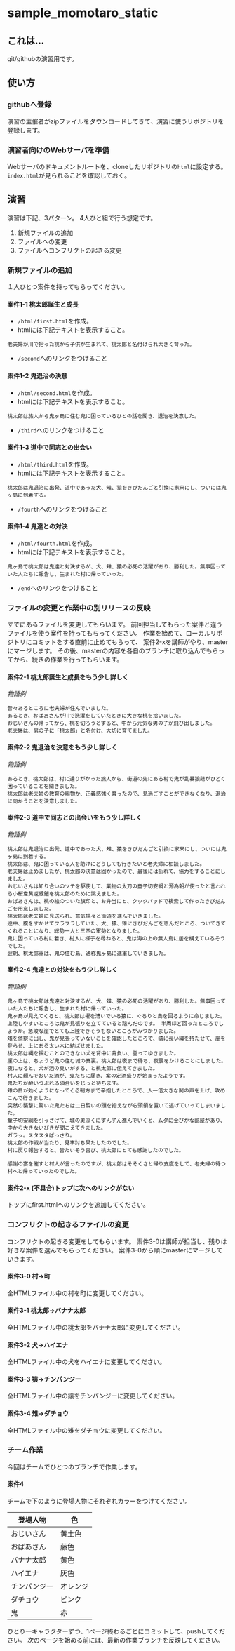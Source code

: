 # sample_momotaro_static

## これは…
git/githubの演習用です。

## 使い方
### githubへ登録
演習の主催者がzipファイルをダウンロードしてきて、演習に使うリポジトリを登録します。

### 演習者向けのWebサーバを準備
Webサーバのドキュメントルートを、cloneしたリポジトリの`html`に設定する。
`index.html`が見られることを確認しておく。

## 演習
演習は下記、3パターン。
4人ひと組で行う想定です。

1. 新規ファイルの追加
2. ファイルへの変更
3. ファイルへコンフリクトの起きる変更

### 新規ファイルの追加
１人ひとつ案件を持ってもらってください。

#### 案件1-1 桃太郎誕生と成長
* `/html/first.html`を作成。
* htmlには下記テキストを表示すること。
```
老夫婦が川で拾った桃から子供が生まれて、桃太郎と名付けられ大きく育った。
```
* `/second`へのリンクをつけること

#### 案件1-2 鬼退治の決意
* `/html/second.html`を作成。
* htmlには下記テキストを表示すること。
```
桃太郎は旅人から鬼ヶ島に住む鬼に困っているひとの話を聞き、退治を決意した。
```
* `/third`へのリンクをつけること

#### 案件1-3 道中で同志との出会い
* `/html/third.html`を作成。
* htmlには下記テキストを表示すること。
```
桃太郎は鬼退治に出発、道中であった犬、雉、猿をきびだんごと引換に家来にし、ついには鬼ヶ島に到着する。
```
* `/fourth`へのリンクをつけること

#### 案件1-4 鬼達との対決
* `/html/fourth.html`を作成。
* htmlには下記テキストを表示すること。
```
鬼ヶ島で桃太郎は鬼達と対決するが、犬、雉、猿の必死の活躍があり、勝利した。無事困っていた人たちに報告し、生まれた村に帰っていった。
```
* `/end`へのリンクをつけること

### ファイルの変更と作業中の別リリースの反映
すでにあるファイルを変更してもらいます。
前回担当してもらった案件と違うファイルを使う案件を持ってもらってください。
作業を始めて、ローカルリポジトリにコミットをする直前に止めてもらって、
案件2-xを講師がやり、masterにマージします。
その後、masterの内容を各自のブランチに取り込んでもらってから、続きの作業を行ってもらいます。

#### 案件2-1 桃太郎誕生と成長をもう少し詳しく
*物語例*

```
昔々あるところに老夫婦が住んでいました。
あるとき、おばあさんが川で洗濯をしていたときに大きな桃を拾いました。
おじいさんの帰ってから、桃を切ろうとすると、中から元気な男の子が飛び出しました。
老夫婦は、男の子に「桃太郎」と名付け、大切に育てました。
```

#### 案件2-2 鬼退治を決意をもう少し詳しく
*物語例*

```
あるとき、桃太郎は、村に通りがかった旅人から、街道の先にある村で鬼が乱暴狼藉がひどく困っていることを聞きました。
桃太郎は老夫婦の教育の賜物か、正義感強く育ったので、見過ごすことができなくなり、退治に向かうことを決意しました。
```

#### 案件2-3 道中で同志との出会いをもう少し詳しく
*物語例*

```
桃太郎は鬼退治に出発、道中であった犬、雉、猿をきびだんごと引換に家来にし、ついには鬼ヶ島に到着する。
桃太郎は、鬼に困っている人を助けにどうしても行きたいと老夫婦に相談しました。
老夫婦は止めましたが、桃太郎の決意は固かったので、最後には折れて、協力をすることにしました。
おじいさんは知り合いのツテを駆使して、業物の太刀の童子切安綱と源為朝が使ったと言われる小桜韋黄返威鎧を桃太郎のために誂えました。
おばあさんは、桃の絵のついた旗印と、お弁当にと、クックパッドで検索して作ったきびだんごを用意しました。
桃太郎は老夫婦に見送られ、意気揚々と街道を進んでいきました。
途中、腹をすかせてフラフラしていた、犬、猿、雉にきびだんごを恵んだところ、ついてきてくれることになり、総勢一人と三匹の軍勢となりました。
鬼に困っている村に着き、村人に様子を尋ねると、鬼は海の上の無人島に居を構えているそうでした。
翌朝、桃太郎軍は、鬼の住む島、通称鬼ヶ島に進軍していきました。
```

#### 案件2-4 鬼達との対決をもう少し詳しく
*物語例*

```
鬼ヶ島で桃太郎は鬼達と対決するが、犬、雉、猿の必死の活躍があり、勝利した。無事困っていた人たちに報告し、生まれた村に帰っていった。
鬼ヶ島が見えてくると、桃太郎は櫂を漕いでいる猿に、ぐるりと島を回るように命じました。
上陸しやすいところは鬼が見張りを立てていると踏んだのです。 半周ほど回ったところでしょうか。急峻な崖でとても上陸できそうもないところがみつかりました。
雉を偵察に出し、鬼が見張っていないことを確認したところで、猿に長い縄を持たせて、崖を登らせ、上にある太い木に結ばせました。
桃太郎は縄を掴むことのできない犬を背中に背負い、登ってゆきました。
崖の上は、ちょうど鬼の住む城の真裏。桃太郎は夜まで待ち、夜襲をかけることにしました。
夜になると、犬が酒の臭いがする、と桃太郎に伝えてきました。
村人に頼んでおいた酒が、鬼たちに届き、案の定酒盛りが始まったようです。
鬼たちが酔いつぶれる頃合いをじっと待ちます。
雉の目が効くようになってくる朝方まで辛抱したところで、人一倍大きな鬨の声を上げ、攻めこんで行きました。
突然の襲撃に驚いた鬼たちは二日酔いの頭を抱えながら頭領を置いて逃げていってしまいました。
童子切安綱を引っさげて、城の奥深くにずんずん進んでいくと、ムダに金ぴかな部屋があり、中から大きないびきが聞こえてきました。
ガラッ。スタスタばっさり。
桃太郎の作戦が当たり、見事討ち果たしたのでした。
村に戻り報告すると、皆たいそう喜び、桃太郎にとても感謝したのでした。

感謝の宴を催すと村人が言ったのですが、桃太郎はそそくさと帰り支度をして、老夫婦の待つ村へと帰っていったのでした。
```

#### 案件2-x (不具合)トップに次へのリンクがない
トップにfirst.htmlへのリンクを追加してください。


### コンフリクトの起きるファイルの変更
コンフリクトの起きる変更をしてもらいます。
案件3-0は講師が担当し、残りは好きな案件を選んでもらってください。
案件3-0から順にmasterにマージしていきます。

#### 案件3-0 村->町
全HTMLファイル中の村を町に変更してください。

#### 案件3-1 桃太郎->バナナ太郎
全HTMLファイル中の桃太郎をバナナ太郎に変更してください。

#### 案件3-2 犬->ハイエナ
全HTMLファイル中の犬をハイエナに変更してください。

#### 案件3-3 猿->チンパンジー
全HTMLファイル中の猿をチンパンジーに変更してください。

#### 案件3-4 雉->ダチョウ
全HTMLファイル中の雉をダチョウに変更してください。

### チーム作業

今回はチームでひとつのブランチで作業します。

#### 案件4
チームで下のように登場人物にそれぞれカラーをつけてください。

| 登場人物     | 色       |
|--------------|----------|
| おじいさん   | 黄土色   |
| おばあさん   | 藤色     |
| バナナ太郎   | 黄色     |
| ハイエナ     | 灰色     |
| チンパンジー | オレンジ |
| ダチョウ     | ピンク   |
| 鬼           | 赤       |

ひとり一キャラクターずつ、1ページ終わるごとにコミットして、pushしてください。
次のページを始める前には、最新の作業ブランチを反映してください。

